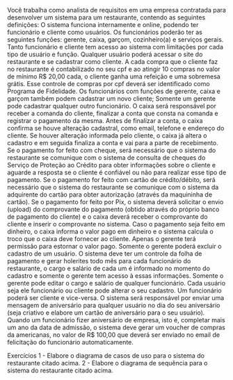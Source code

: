 Você trabalha como analista de requisitos em uma empresa contratada para desenvolver um
sistema para um restaurante, contendo as seguintes definições:
O sistema funciona internamente e online, podendo ter funcionário e cliente como usuários. Os
funcionários poderão ter as seguintes funções: gerente, caixa, garçom, cozinheiro(a) e serviços
gerais. Tanto funcionário e cliente tem acesso ao sistema com limitações por cada tipo de
usuário e função. Qualquer usuário poderá acessar o site do restaurante e se cadastrar como
cliente. A cada compra que o cliente faz no restaurante é contabilizado no seu cpf e ao atingir
10 compras no valor de mínimo R$ 20,00 cada, o cliente ganha uma refeição e uma sobremesa
grátis. Esse controle de compras por cpf deverá ser identificado como Programa de Fidelidade.
Os funcionários com funções de gerente, caixa e garçom também podem cadastrar um novo
cliente; Somente um gerente pode cadastrar qualquer outro funcionário.
O caixa será responsável por receber a comanda do cliente, finalizar a conta que consta na
comanda e registrar o pagamento da mesma. Antes de finalizar a conta, o caixa confirma se
houve alteração cadastral, como email, telefone e endereço do cliente. Se houver alteração
informada pelo cliente, o caixa já altera o cadastro e em seguida finaliza a conta e vai para a
parte de recebimento. Se o pagamento for feito com cheque, será necessário que o sistema do
restaurante se comunique com o sistema de consulta de cheques do Serviço de Proteção ao
Crédito para obter informações sobre o cliente e aguarde a resposta se o cliente é confiável ou
não para realizar esse tipo de pagamento. Se o pagamento for feito com cartão de
crédito/débito, será necessário que o sistema do restaurante se comunique com o sistema da
adquirente do cartão para obter autorização (através da maquininha de cartão). Se o
pagamento for feito por Pix, o sistema deverá solicitar o envio (upload) do comprovante do
pagamento (obtido através do próprio banco de pagamento do cliente) e o caixa deverá receber
o comprovante do cliente e inserir o comprovante no sistema. Caso o pagamento seja feito em
dinheiro, o caixa informa o valor pago em dinheiro e o sistema calcula o troco que o caixa deve
fornecer ao cliente.
Apenas o gerente terá permissão para estornar o valor pago. Somente o gerente poderá excluir
o cadastro de um usuário.
O sistema deve ter um controle da folha de pagamento e gerar holerites todo mês para cada
funcionário do restaurante, o cargo e salário de cada um é informado no momento do cadastro
e somente o gerente tem acesso à essas informações.
Somente o gerente pode editar o cargo e salário de qualquer funcionário.
Cada usuário seja ele funcionário ou cliente pode alterar o seu cadastro.
Um funcionário poderá ser cliente e vice-versa.
O sistema será responsável por enviar uma mensagem de aniversário para qualquer usuário no
dia do seu aniversário (seja criativo e elabore um cartão de aniversário para o seu usuário).
Quando um funcionário fizer aniversário de empresa, isto é, completar mais um ano da data de
admissão, o sistema deve gerar um voucher de compras da americanas, no valor de R$ 100,00
que deverá ser enviado no email de felicitação do funcionário automaticamente.

Exercícios
1 - Elabore o diagrama de casos de uso para o sistema do restaurante citado acima.
2 - Elabore o diagrama de sequência para o sistema do restaurante citado acima.
